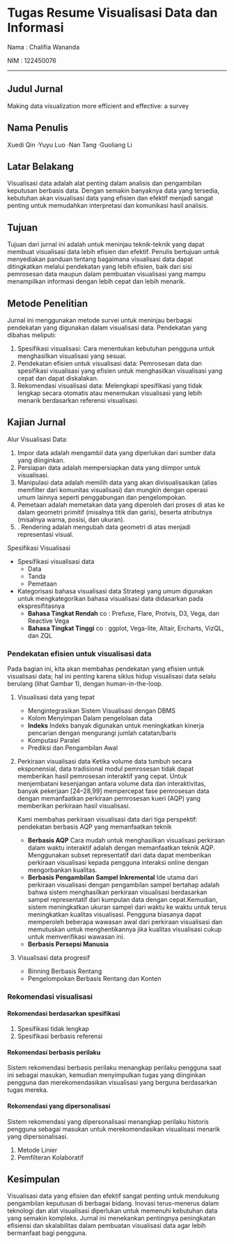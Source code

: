 # Tugas Resume Visualisasi Data dan Informasi

Nama    : Chalifia Wananda

NIM     : 122450076

----

## Judul Jurnal
Making data visualization more efficient and effective: a survey
## Nama Penulis
Xuedi Qin ·Yuyu Luo ·Nan Tang ·Guoliang Li
## Latar Belakang
Visualisasi data adalah alat penting dalam analisis dan pengambilan keputusan berbasis data. Dengan semakin banyaknya data yang tersedia, kebutuhan akan visualisasi data yang efisien dan efektif menjadi sangat penting untuk memudahkan interpretasi dan komunikasi hasil analisis.
## Tujuan
Tujuan dari jurnal ini adalah untuk meninjau teknik-teknik yang dapat membuat visualisasi data lebih efisien dan efektif. Penulis bertujuan untuk menyediakan panduan tentang bagaimana visualisasi data dapat  ditingkatkan melalui pendekatan yang lebih efisien, baik dari sisi pemrosesan data maupun dalam pembuatan visualisasi yang mampu menampilkan informasi dengan lebih cepat dan lebih menarik.
## Metode Penelitian
Jurnal ini menggunakan metode survei untuk meninjau berbagai pendekatan yang digunakan dalam visualisasi data. Pendekatan yang dibahas meliputi:
1. Spesifikasi visualisasi: Cara menentukan kebutuhan pengguna untuk menghasilkan visualisasi yang sesuai.
2. Pendekatan efisien untuk visualisasi data: Pemrosesan data dan spesifikasi visualisasi yang efisien untuk menghasilkan visualisasi yang cepat dan dapat diskalakan.
3. Rekomendasi visualisasi data: Melengkapi spesifikasi yang tidak lengkap secara otomatis atau menemukan visualisasi yang lebih menarik berdasarkan referensi visualisasi.

## Kajian Jurnal
Alur Visualisasi Data:
1.  Impor data adalah mengambil data yang diperlukan dari sumber data yang diinginkan.
2. Persiapan data adalah mempersiapkan data yang diimpor untuk visualisasi.
3. Manipulasi data adalah memilih data yang akan divisualisasikan (alias memfilter dari komunitas visualisasi) dan mungkin dengan operasi umum lainnya seperti penggabungan dan pengelompokan.
4. Pemetaan adalah memetakan data yang diperoleh dari proses di atas ke dalam geometri primitif (misalnya titik dan garis), beserta atributnya (misalnya warna, posisi, dan ukuran).
5. . Rendering adalah mengubah data geometri di atas menjadi representasi visual.

Spesifikasi Visualisasi
- Spesifikasi visualisasi data
    - Data
    - Tanda
    - Pemetaan
-  Kategorisasi bahasa visualisasi data
Strategi yang umum digunakan untuk mengkategorikan bahasa visualisasi data didasarkan pada ekspresifitasnya
    - **Bahasa Tingkat Rendah** co : Prefuse, Flare, Protvis, D3, Vega, dan Reactive Vega
    - **Bahasa Tingkat Tinggi** co : ggplot, Vega-lite, Altair, Ercharts, VizQL, dan ZQL

###  Pendekatan efisien untuk visualisasi data
Pada bagian ini, kita akan membahas pendekatan yang efisien untuk visualisasi data; hal ini penting karena siklus hidup visualisasi data selalu berulang (lihat Gambar 1), dengan human-in-the-loop.

1. Visualisasi data yang tepat
    - Mengintegrasikan Sistem Visualisasi dengan DBMS
    - Kolom Menyimpan Dalam pengelolaan data
    - **Indeks** Indeks banyak digunakan untuk meningkatkan kinerja pencarian dengan mengurangi jumlah catatan/baris
    - Komputasi Paralel 
    - Prediksi dan Pengambilan Awal

2. Perkiraan visualisasi data
Ketika volume data tumbuh secara eksponensial, data tradisional modul pemrosesan tidak dapat memberikan hasil pemrosesan interaktif yang cepat. Untuk menjembatani kesenjangan antara volume data dan interaktivitas, banyak pekerjaan [24–28,99] mempercepat fase pemrosesan data dengan memanfaatkan perkiraan pemrosesan kueri (AQP) yang memberikan perkiraan hasil visualisasi.

   Kami membahas perkiraan visualisasi data dari tiga perspektif: pendekatan berbasis AQP yang memanfaatkan teknik
    - **Berbasis AQP** Cara mudah untuk menghasilkan visualisasi perkiraan dalam waktu interaktif adalah dengan memanfaatkan teknik AQP. Menggunakan subset representatif dari data dapat memberikan perkiraan visualisasi kepada pengguna interaksi online dengan mengorbankan kualitas. 
    - **Berbasis Pengambilan Sampel Inkremental** Ide utama dari perkiraan visualisasi dengan pengambilan sampel bertahap adalah bahwa sistem menghasilkan perkiraan visualisasi berdasarkan sampel representatif dari kumpulan data dengan cepat.Kemudian, sistem meningkatkan ukuran sampel dari waktu ke waktu untuk terus meningkatkan kualitas visualisasi. Pengguna biasanya dapat memperoleh beberapa wawasan awal dari perkiraan visualisasi dan memutuskan untuk menghentikannya jika kualitas visualisasi cukup untuk memverifikasi wawasan ini.
    - **Berbasis Persepsi Manusia**

3. Visualisasi data progresif
    - Binning Berbasis Rentang
    - Pengelompokan Berbasis Rentang dan Konten

###  Rekomendasi visualisasi
#### Rekomendasi berdasarkan spesifikasi
1.  Spesifikasi tidak lengkap
2. Spesifikasi berbasis referensi

####  Rekomendasi berbasis perilaku
Sistem rekomendasi berbasis perilaku menangkap perilaku pengguna saat ini sebagai masukan, kemudian menyimpulkan tugas yang diinginkan pengguna dan merekomendasikan visualisasi yang berguna berdasarkan tugas mereka.

#### Rekomendasi yang dipersonalisasi
Sistem rekomendasi yang dipersonalisasi menangkap perilaku historis pengguna sebagai masukan untuk merekomendasikan visualisasi menarik yang dipersonalisasi.
1. Metode Linier
2. Pemfilteran Kolaboratif

## Kesimpulan 
Visualisasi data yang efisien dan efektif sangat penting untuk mendukung pengambilan keputusan di berbagai bidang. Inovasi terus-menerus dalam teknologi dan alat visualisasi diperlukan untuk memenuhi kebutuhan data yang semakin kompleks. Jurnal ini menekankan pentingnya peningkatan efisiensi dan skalabilitas dalam pembuatan visualisasi data agar lebih bermanfaat bagi pengguna.
